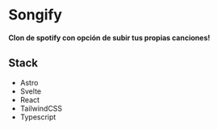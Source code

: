 # Songify

#### Clon de spotify con opción de subir tus propias canciones!

## Stack

- Astro
- Svelte
- React
- TailwindCSS
- Typescript
